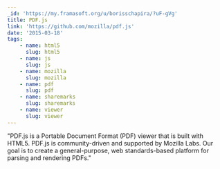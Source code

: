 ```yaml
---
_id: 'https://my.framasoft.org/u/borisschapira/?uF-gVg'
title: PDF.js
link: 'https://github.com/mozilla/pdf.js'
date: '2015-03-18'
tags:
    - name: html5
      slug: html5
    - name: js
      slug: js
    - name: mozilla
      slug: mozilla
    - name: pdf
      slug: pdf
    - name: sharemarks
      slug: sharemarks
    - name: viewer
      slug: viewer
---
```


<div class="markdown"><p>&quot;PDF.js is a Portable Document Format (PDF) viewer that is built with HTML5. PDF.js is community-driven and supported by Mozilla Labs. Our goal is to create a general-purpose, web standards-based platform for parsing and rendering PDFs.&quot;
</p></div>
